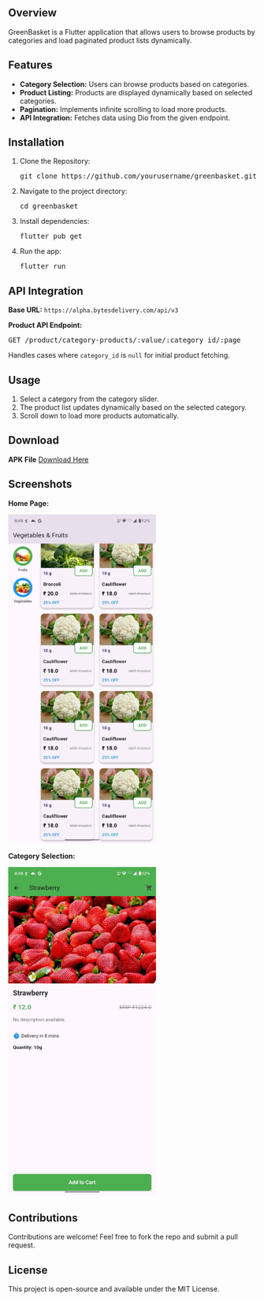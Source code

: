 <!DOCTYPE html>
<html lang="en">
<head>
    <meta charset="UTF-8">
    <meta name="viewport" content="width=device-width, initial-scale=1.0">
 
</head>
<body>
    <h2>Overview</h2>
    <p>GreenBasket is a Flutter application that allows users to browse products by categories and load paginated product lists dynamically. </p>

  <h2>Features</h2>
    <ul>
        <li><strong>Category Selection:</strong> Users can browse products based on categories.</li>
        <li><strong>Product Listing:</strong> Products are displayed dynamically based on selected categories.</li>
        <li><strong>Pagination:</strong> Implements infinite scrolling to load more products.</li>
        <li><strong>API Integration:</strong> Fetches data using Dio from the given endpoint.</li>
       
</ul>

    
   
<h2>Installation</h2>
    <ol>
        <li>Clone the Repository:</li>
        <pre>git clone https://github.com/yourusername/greenbasket.git](https://github.com/SDE-Ashik/category-list-</pre>
        <li>Navigate to the project directory:</li>
        <pre>cd greenbasket</pre>
        <li>Install dependencies:</li>
        <pre>flutter pub get</pre>
        <li>Run the app:</li>
        <pre>flutter run</pre>
    </ol>

<h2>API Integration</h2>
    <p><strong>Base URL:</strong> <code>https://alpha.bytesdelivery.com/api/v3</code></p>
    <p><strong>Product API Endpoint:</strong></p>
    <pre>GET /product/category-products/:value/:category_id/:page</pre>
    <p>Handles cases where <code>category_id</code> is <code>null</code> for initial product fetching.</p>



 <h2>Usage</h2>
    <ol>
        <li>Select a category from the category slider.</li>
        <li>The product list updates dynamically based on the selected category.</li>
        <li>Scroll down to load more products automatically.</li>
    </ol>

  <h2>Download</h2>
    <p><strong>APK File</strong> <a href="assest/apk/app-release.apk">Download Here</a></p>
    <h2>Screenshots</h2>
    <p><strong>Home Page:</strong></p>
    <img src="assest/first.jpeg" alt="Home Page Screenshot" width="300">
    <p><strong>Category Selection:</strong></p>
    <img src="assest/second.jpeg" alt="Product details screenshot" width="300">
    <h2>Contributions</h2>
    <p>Contributions are welcome! Feel free to fork the repo and submit a pull request.</p>
    <h2>License</h2>
    <p>This project is open-source and available under the MIT License.</p>
</body>
</html>
